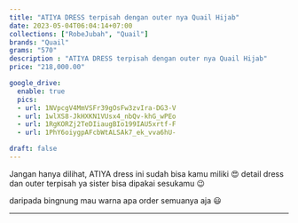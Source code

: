 ```yaml
---
title: "ATIYA DRESS terpisah dengan outer nya Quail Hijab"
date: 2023-05-04T06:04:14+07:00
collections: ["RobeJubah", "Quail"]
brands: "Quail"
grams: "570"
description : "ATIYA DRESS terpisah dengan outer nya Quail Hijab"
price: "218,000.00"

google_drive:
  enable: true
  pics:
  - url: 1NVpcgV4MmVSFr39gOsFw3zvIra-DG3-V
  - url: 1wlXS8-JkHXKN1VUsx4_nbQv-khG_wPEo
  - url: 1RgKORZj2TeDIiaugBIo199IAU5xrtf-F
  - url: 1PhY6oiygpAFcbWtALSAk7_ek_vva6hU-

draft: false
---
```


Jangan hanya dilihat, ATIYA dress ini sudah bisa kamu miliki 😍 detail dress dan outer terpisah ya sister 
bisa dipakai sesukamu 😉

daripada bingnung mau warna apa order semuanya aja 😃

------   
 
